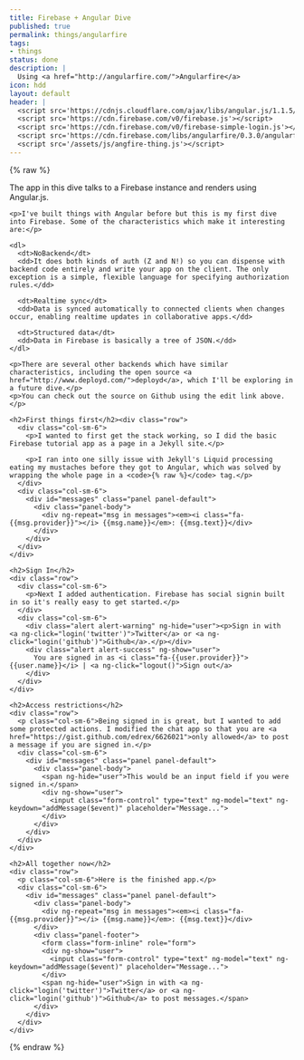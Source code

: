 ```yaml
---
title: Firebase + Angular Dive
published: true
permalink: things/angularfire
tags:
- things
status: done
description: |
  Using <a href="http://angularfire.com/">Angularfire</a>
icon: hdd
layout: default
header: |
  <script src='https://cdnjs.cloudflare.com/ajax/libs/angular.js/1.1.5/angular.js'></script>
  <script src='https://cdn.firebase.com/v0/firebase.js'></script>
  <script src='https://cdn.firebase.com/v0/firebase-simple-login.js'></script>
  <script src='https://cdn.firebase.com/libs/angularfire/0.3.0/angularfire.js'></script>
  <script src='/assets/js/angfire-thing.js'></script>
---
```

<div ng-app="myapp">
{% raw %}
  <div ng-controller="MyController">
    <p>The app in this dive talks to a Firebase instance and renders using Angular.js.</p>

    <p>I've built things with Angular before but this is my first dive into Firebase. Some of the characteristics which make it interesting are:</p>
      
    <dl>
      <dt>NoBackend</dt>
      <dd>It does both kinds of auth (Z and N!) so you can dispense with backend code entirely and write your app on the client. The only exception is a simple, flexible language for specifying authorization rules.</dd>
    
      <dt>Realtime sync</dt>
      <dd>Data is synced automatically to connected clients when changes occur, enabling realtime updates in collaborative apps.</dd>
    
      <dt>Structured data</dt>
      <dd>Data in Firebase is basically a tree of JSON.</dd>
    </dl>      
    
    <p>There are several other backends which have similar characteristics, including the open source <a href="http://www.deployd.com/">deployd</a>, which I'll be exploring in a future dive.</p>
    <p>You can check out the source on Github using the edit link above.</p>
  
    <h2>First things first</h2><div class="row">
      <div class="col-sm-6">
        <p>I wanted to first get the stack working, so I did the basic Firebase tutorial app as a page in a Jekyll site.</p>
        
        <p>I ran into one silly issue with Jekyll's Liquid processing eating my mustaches before they got to Angular, which was solved by wrapping the whole page in a <code>{% raw %}</code> tag.</p>
      </div>
      <div class="col-sm-6">
        <div id="messages" class="panel panel-default">
          <div class="panel-body">
            <div ng-repeat="msg in messages"><em><i class="fa-{{msg.provider}}"></i> {{msg.name}}</em>: {{msg.text}}</div>
          </div>
        </div>
      </div>
    </div>

    <h2>Sign In</h2>
    <div class="row">
      <div class="col-sm-6">
        <p>Next I added authentication. Firebase has social signin built in so it's really easy to get started.</p>
      </div>
      <div class="col-sm-6">
        <div class="alert alert-warning" ng-hide="user"><p>Sign in with  <a ng-click="login('twitter')">Twitter</a> or <a ng-click="login('github')">Github</a>.</p></div>
        <div class="alert alert-success" ng-show="user">
          You are signed in as <i class="fa-{{user.provider}}"> {{user.name}}</i> | <a ng-click="logout()">Sign out</a>
        </div>
      </div>
    </div>

    <h2>Access restrictions</h2>
    <div class="row">
      <p class="col-sm-6">Being signed in is great, but I wanted to add some protected actions. I modified the chat app so that you are <a href="https://gist.github.com/edrex/6626021">only allowed</a> to post a message if you are signed in.</p>
      <div class="col-sm-6">
        <div id="messages" class="panel panel-default">
          <div class="panel-body">
            <span ng-hide="user">This would be an input field if you were signed in.</span>
            <div ng-show="user">
              <input class="form-control" type="text" ng-model="text" ng-keydown="addMessage($event)" placeholder="Message...">
            </div>
          </div>
        </div>
      </div>
    </div>

    <h2>All together now</h2>
    <div class="row">
      <p class="col-sm-6">Here is the finished app.</p>
      <div class="col-sm-6">
        <div id="messages" class="panel panel-default">
          <div class="panel-body">
            <div ng-repeat="msg in messages"><em><i class="fa-{{msg.provider}}"></i> {{msg.name}}</em>: {{msg.text}}</div>
          </div>
          <div class="panel-footer">
            <form class="form-inline" role="form">
            <div ng-show="user">
              <input class="form-control" type="text" ng-model="text" ng-keydown="addMessage($event)" placeholder="Message...">
            </div>
            <span ng-hide="user">Sign in with <a ng-click="login('twitter')">Twitter</a> or <a ng-click="login('github')">Github</a> to post messages.</span>
          </div>
        </div>
      </div>
    </div>
  </div>
{% endraw %}
</div>
